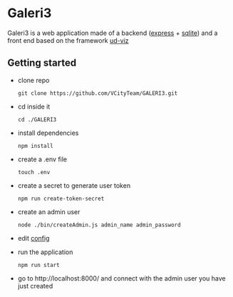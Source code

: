 # Galeri3

Galeri3 is a web application made of a backend ([express](https://expressjs.com/) + [sqlite](https://www.sqlite.org/index.html)) and a front end based on the framework [ud-viz](https://github.com/VCityTeam/UD-Viz)

## Getting started

 * clone repo
  
    `git clone https://github.com/VCityTeam/GALERI3.git`

  * cd inside it

    `cd ./GALERI3`

  * install dependencies

    `npm install`

  * create a .env file
  
    `touch .env`

  * create a secret to generate user token

    `npm run create-token-secret`

  * create an admin user

    `node ./bin/createAdmin.js admin_name admin_password`

  *  edit [config](./public/config.json) 

  * run the application

    `npm run start`

  * go to http://localhost:8000/ and connect with the admin user you have just created